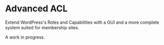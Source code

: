 # Advanced ACL

Extend WordPress's Roles and Capabilities with a GUI and a more complete system
suited for membership sites.

A work in progress.
